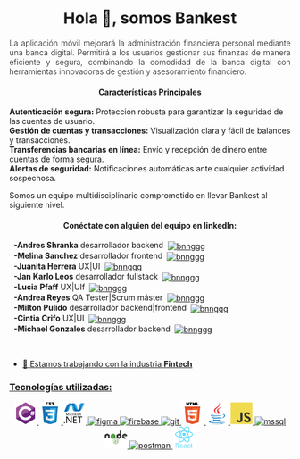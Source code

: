<h1 align="center">Hola 👋, somos Bankest</h1>
<p align="justify" style="font-weight:300 ;">La aplicación móvil mejorará la administración financiera personal mediante una banca digital. Permitirá a los usuarios gestionar sus finanzas de manera eficiente y segura, combinando la comodidad de la banca digital con herramientas innovadoras de gestión y asesoramiento financiero. <br>

<h4 align="center">Características Principales</h4>

**Autenticación segura:** Protección robusta para garantizar la seguridad de las cuentas de usuario.<br>
**Gestión de cuentas y transacciones:** Visualización clara y fácil de balances y transacciones.<br>
**Transferencias bancarias en línea:** Envío y recepción de dinero entre cuentas de forma segura.<br>
**Alertas de seguridad:** Notificaciones automáticas ante cualquier actividad sospechosa.<br>

Somos un equipo multidisciplinario comprometido en llevar Bankest al siguiente nivel.

<h4 align="center">Conéctate con alguien del equipo en linkedIn:</h4>
  
   &nbsp;&nbsp;**-Andres Shranka**  desarrollador backend&nbsp;&nbsp;<a href="https://linkedin.com/in/bnnggg" target="blank"><img align="center" src="https://raw.githubusercontent.com/rahuldkjain/github-profile-readme-generator/master/src/images/icons/Social/linked-in-alt.svg" alt="bnnggg" height="10" width="20" /></a><br>
   &nbsp;&nbsp;**-Melina Sanchez**  desarrollador frontend&nbsp;&nbsp;<a href="https://linkedin.com/in/bnnggg" target="blank"><img align="center" src="https://raw.githubusercontent.com/rahuldkjain/github-profile-readme-generator/master/src/images/icons/Social/linked-in-alt.svg" alt="bnnggg" height="10" width="20" /></a><br>
   &nbsp;&nbsp;**-Juanita Herrera**  UX|UI&nbsp;&nbsp;<a href="https://www.linkedin.com/in/juanita-herrera-329064277/" target="blank"><img align="center" src="https://raw.githubusercontent.com/rahuldkjain/github-profile-readme-generator/master/src/images/icons/Social/linked-in-alt.svg" alt="bnnggg" height="10" width="20" /></a><br>
   &nbsp;&nbsp;**-Jan Karlo Leos** desarrollador fullstack&nbsp;&nbsp;<a href="https://www.linkedin.com/in/cesarkarlodev/" target="blank"><img align="center" src="https://raw.githubusercontent.com/rahuldkjain/github-profile-readme-generator/master/src/images/icons/Social/linked-in-alt.svg" alt="bnnggg" height="10" width="20" /></a><br>
   &nbsp;&nbsp;**-Lucia Pfaff** UX|UIf&nbsp;&nbsp;<a href="https://linkedin.com/in/bnnggg" target="blank"><img align="center" src="https://raw.githubusercontent.com/rahuldkjain/github-profile-readme-generator/master/src/images/icons/Social/linked-in-alt.svg" alt="bnnggg" height="10" width="20" /></a><br>
   &nbsp;&nbsp;**-Andrea Reyes** QA Tester|Scrum máster&nbsp;&nbsp;<a href="https://www.linkedin.com/in/andreavanessareyesqa" target="blank"><img align="center" src="https://raw.githubusercontent.com/rahuldkjain/github-profile-readme-generator/master/src/images/icons/Social/linked-in-alt.svg" alt="bnnggg" height="10" width="20" /></a><br>
   &nbsp;&nbsp;**-Milton Pulido** desarrollador backend|frontend&nbsp;&nbsp;<a href="https://www.linkedin.com/in/milton-pulido-mendieta-76b66a21a?lipi=urn%3Ali%3Apage%3Ad_flagship3_profile_view_base_contact_details%3BRcToIxQERVWkae8RLIGkQg%3D%3D" target="blank"><img align="center" src="https://raw.githubusercontent.com/rahuldkjain/github-profile-readme-generator/master/src/images/icons/Social/linked-in-alt.svg" alt="bnnggg" height="10" width="20" /></a><br>
   &nbsp;&nbsp;**-Cintia Crifo** UX|UI&nbsp;&nbsp;<a href="https://www.linkedin.com/in/cintia-crifo/?utm_source=share&utm_campaign=share_via&utm_content=profile&utm_medium=ios_app" target="blank"><img align="center" src="https://raw.githubusercontent.com/rahuldkjain/github-profile-readme-generator/master/src/images/icons/Social/linked-in-alt.svg" alt="bnnggg" height="10" width="20" /></a><br>
   &nbsp;&nbsp;**-Michael Gonzales** desarrollador backend&nbsp;&nbsp;<a href="https://linkedin.com/in/bnnggg" target="blank"><img align="center" src="https://raw.githubusercontent.com/rahuldkjain/github-profile-readme-generator/master/src/images/icons/Social/linked-in-alt.svg" alt="bnnggg" height="10" width="20" /></p>

<p align="left"> <img src="https://komarev.com/ghpvc/?username=&label=Profile%20views&color=0e75b6&style=flat" alt="" /> </p>

- 🔭 Estamos trabajando con la industria **Fintech**



<h3 align="left">Tecnologías utilizadas:</h3>
<p align="center"> <a href="https://www.w3schools.com/cs/" target="_blank" rel="noreferrer"> <img src="https://raw.githubusercontent.com/devicons/devicon/master/icons/csharp/csharp-original.svg" alt="csharp" width="40" height="40"/> </a> <a href="https://www.w3schools.com/css/" target="_blank" rel="noreferrer"> <img src="https://raw.githubusercontent.com/devicons/devicon/master/icons/css3/css3-original-wordmark.svg" alt="css3" width="40" height="40"/> </a> <a href="https://dotnet.microsoft.com/" target="_blank" rel="noreferrer"> <img src="https://raw.githubusercontent.com/devicons/devicon/master/icons/dot-net/dot-net-original-wordmark.svg" alt="dotnet" width="40" height="40"/> </a> <a href="https://www.figma.com/" target="_blank" rel="noreferrer"> <img src="https://www.vectorlogo.zone/logos/figma/figma-icon.svg" alt="figma" width="40" height="40"/> </a> <a href="https://firebase.google.com/" target="_blank" rel="noreferrer"> <img src="https://www.vectorlogo.zone/logos/firebase/firebase-icon.svg" alt="firebase" width="40" height="40"/> </a> <a href="https://git-scm.com/" target="_blank" rel="noreferrer"> <img src="https://www.vectorlogo.zone/logos/git-scm/git-scm-icon.svg" alt="git" width="40" height="40"/> </a> <a href="https://www.w3.org/html/" target="_blank" rel="noreferrer"> <img src="https://raw.githubusercontent.com/devicons/devicon/master/icons/html5/html5-original-wordmark.svg" alt="html5" width="40" height="40"/> </a> <a href="https://www.java.com" target="_blank" rel="noreferrer"> <img src="https://raw.githubusercontent.com/devicons/devicon/master/icons/java/java-original.svg" alt="java" width="40" height="40"/> </a> <a href="https://developer.mozilla.org/en-US/docs/Web/JavaScript" target="_blank" rel="noreferrer"> <img src="https://raw.githubusercontent.com/devicons/devicon/master/icons/javascript/javascript-original.svg" alt="javascript" width="40" height="40"/> </a> <a href="https://www.microsoft.com/en-us/sql-server" target="_blank" rel="noreferrer"> <img src="https://www.svgrepo.com/show/303229/microsoft-sql-server-logo.svg" alt="mssql" width="40" height="40"/> </a> <a href="https://nodejs.org" target="_blank" rel="noreferrer"> <img src="https://raw.githubusercontent.com/devicons/devicon/master/icons/nodejs/nodejs-original-wordmark.svg" alt="nodejs" width="40" height="40"/> </a> <a href="https://postman.com" target="_blank" rel="noreferrer"> <img src="https://www.vectorlogo.zone/logos/getpostman/getpostman-icon.svg" alt="postman" width="40" height="40"/> </a> <a href="https://reactjs.org/" target="_blank" rel="noreferrer"> <img src="https://raw.githubusercontent.com/devicons/devicon/master/icons/react/react-original-wordmark.svg" alt="react" width="40" height="40"/> </a> </p>

